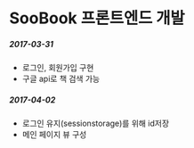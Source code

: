 # SooBook 프론트엔드 개발  
##### 2017-03-31
- 로그인, 회원가입 구현  
- 구글 api로 책 검색 가능  

##### 2017-04-02  
- 로그인 유지(sessionstorage)를 위해 id저장  
- 메인 페이지 뷰 구성  
